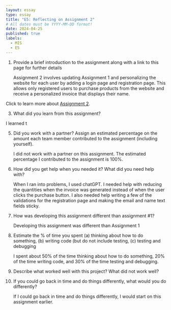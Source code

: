 ```yaml
---
layout: essay
type: essay
title: "E5: Reflecting on Assignment 2"
# All dates must be YYYY-MM-DD format!
date: 2024-04-25
published: true
labels:
  - MIS
  - E5
---
```

1. Provide a brief introduction to the assignment along with a link to this page for further details

   Assignment 2 involves updating Assignment 1 and personalizing the website for each user by adding a login page and registration page. This allows only registered   users to purchase products from the website and receive a personalized invoice that displays their name. 

Click to learn more about <a href="https://dport96.github.io/ITM352/morea/150.Assignment2/experience-Assignment2.html">Assignment 2</a>.
   
3. What did you learn from this assignment?

  I learned t
   
5. Did you work with a partner? Assign an estimated percentage on the amount each team member contributed to the assignment (including yourself).

   I did not work with a partner on this assignment. The estimated percentage I contributed to the assignment is 100%.
   
7. How did you get help when you needed it? What did you need help with?

    When I ran into problems, I used chatGPT. I needed help with reducing the quantities when the invoice was generated instead of when the user clicks the purchase button. I also needed help writing a few of the validations for the registration page and making the email and name text fields sticky.
   
9. How was developing this assignment different than assignment #1?

    Developing this assignment was different than Assignment 1 
    
11. Estimate the % of time you spent (a) thinking about how to do something, (b) writing code (but do not include testing, (c) testing and debugging

    I spent about 50% of the time thinking about how to do something, 20% of the time writing code, and 30% of the time testing and debugging. 
    
13. Describe what worked well with this project? What did not work well?

    
    
14. If you could go back in time and do things differently, what would you do differently?

    If I could go back in time and do things differently, I would start on this assignment earlier. 
